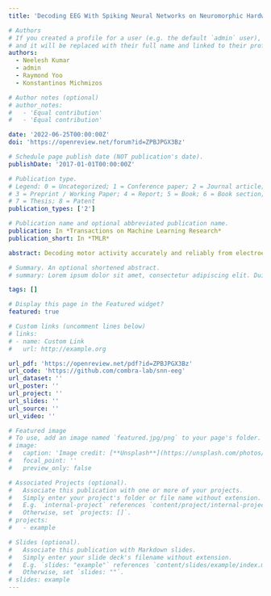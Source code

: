 ```yaml
---
title: 'Decoding EEG With Spiking Neural Networks on Neuromorphic Hardware'

# Authors
# If you created a profile for a user (e.g. the default `admin` user), write the username (folder name) here
# and it will be replaced with their full name and linked to their profile.
authors:
  - Neelesh Kumar
  - admin
  - Raymond Yoo
  - Konstantinos Michmizos

# Author notes (optional)
# author_notes:
#   - 'Equal contribution'
#   - 'Equal contribution'

date: '2022-06-25T00:00:00Z'
doi: 'https://openreview.net/forum?id=ZPBJPGX3Bz'

# Schedule page publish date (NOT publication's date).
publishDate: '2017-01-01T00:00:00Z'

# Publication type.
# Legend: 0 = Uncategorized; 1 = Conference paper; 2 = Journal article;
# 3 = Preprint / Working Paper; 4 = Report; 5 = Book; 6 = Book section;
# 7 = Thesis; 8 = Patent
publication_types: ['2']

# Publication name and optional abbreviated publication name.
publication: In *Transactions on Machine Learning Research*
publication_short: In *TMLR*

abstract: Decoding motor activity accurately and reliably from electroencephalography (EEG) signals is essential for several portable brain-computer interface (BCI) applications ranging from neural prosthetics to the control of industrial and mobile robots. Spiking neural networks (SNNs) is an emerging brain-inspired architecture that is well-suited for decoding EEG signals due to their built-in ability to integrate information at multiple timescales, leading to energy-efficient solutions for portable BCI. In practice, however, current SNN solutions suffer from i) an inefficient spike encoding of the EEG signals; ii) non-specialized network architectures that cannot capture EEG priors of spatiotemporal dependencies; and iii) the limited generalizability of the local learning rules commonly used to train the networks. These untapped challenges result in a performance gap between the current SNN approaches and the state-of-the-art deep neural network (DNN) methods. Moreover, the black-box nature of most current SNN solutions masks their correspondence with the underlying neurophysiology, further hindering their reliability for real-world applications. Here, we propose an SNN architecture with an input encoding and network design that exploits the priors of spatial and temporal dependencies in the EEG signal. To extract spatiotemporal features, the network comprised of spatial convolutional, temporal convolutional, and recurrent layers. The network weights and the neuron membrane parameters were trained jointly using gradient descent and our method was validated in classifying movement on two datasets i) an in-house dataset comprising of complex components of movement, namely reaction time and directions, and ii) the publicly available eegmmidb dataset for motor imagery and movement. We deployed our SNN on Intel's Loihi neuromorphic processor, and show that our method consumed 95\% less energy per inference than the state-of-the-art DNN methods on NVIDIA Jeston TX2, while achieving similar levels of classification performance. Finally, we interpreted the SNN using a network perturbation study to identify the spectral bands and brain activity that correlated with the SNN outputs. The results were in agreement with the current neurophysiological knowledge implicating the activation patterns in the low-frequency oscillations over the motor cortex for hand movement and imagery tasks. Overall, our approach demonstrates the effectiveness of SNNs in accurately and reliably decoding EEG while availing the computational advantages offered by neuromorphic computing, and paves the way for employing neuromorphic methods in portable BCI systems.

# Summary. An optional shortened abstract.
# summary: Lorem ipsum dolor sit amet, consectetur adipiscing elit. Duis posuere tellus ac convallis placerat. Proin tincidunt magna sed ex sollicitudin condimentum.

tags: []

# Display this page in the Featured widget?
featured: true

# Custom links (uncomment lines below)
# links:
# - name: Custom Link
#   url: http://example.org

url_pdf: 'https://openreview.net/pdf?id=ZPBJPGX3Bz'
url_code: 'https://github.com/combra-lab/snn-eeg'
url_dataset: ''
url_poster: ''
url_project: ''
url_slides: ''
url_source: ''
url_video: ''

# Featured image
# To use, add an image named `featured.jpg/png` to your page's folder.
# image:
#   caption: 'Image credit: [**Unsplash**](https://unsplash.com/photos/pLCdAaMFLTE)'
#   focal_point: ''
#   preview_only: false

# Associated Projects (optional).
#   Associate this publication with one or more of your projects.
#   Simply enter your project's folder or file name without extension.
#   E.g. `internal-project` references `content/project/internal-project/index.md`.
#   Otherwise, set `projects: []`.
# projects:
#   - example

# Slides (optional).
#   Associate this publication with Markdown slides.
#   Simply enter your slide deck's filename without extension.
#   E.g. `slides: "example"` references `content/slides/example/index.md`.
#   Otherwise, set `slides: ""`.
# slides: example
---
```

